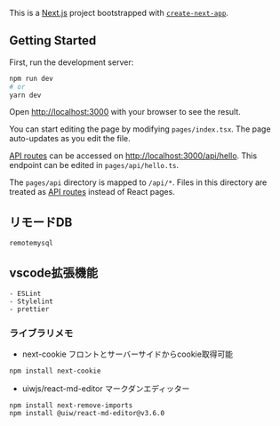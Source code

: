 This is a [Next.js](https://nextjs.org/) project bootstrapped with [`create-next-app`](https://github.com/vercel/next.js/tree/canary/packages/create-next-app).

## Getting Started

First, run the development server:

```bash
npm run dev
# or
yarn dev
```

Open [http://localhost:3000](http://localhost:3000) with your browser to see the result.

You can start editing the page by modifying `pages/index.tsx`. The page auto-updates as you edit the file.

[API routes](https://nextjs.org/docs/api-routes/introduction) can be accessed on [http://localhost:3000/api/hello](http://localhost:3000/api/hello). This endpoint can be edited in `pages/api/hello.ts`.

The `pages/api` directory is mapped to `/api/*`. Files in this directory are treated as [API routes](https://nextjs.org/docs/api-routes/introduction) instead of React pages.

## リモードDB

```
remotemysql
```


## vscode拡張機能

```
- ESLint
- Stylelint
- prettier
```

### ライブラリメモ

- next-cookie フロントとサーバーサイドからcookie取得可能

```
npm install next-cookie
```

- uiwjs/react-md-editor マークダンエディッター

```
npm install next-remove-imports
npm install @uiw/react-md-editor@v3.6.0
```
